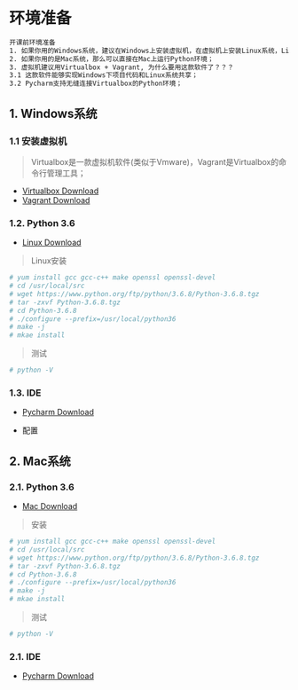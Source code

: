 # 环境准备

```bash
开课前环境准备
1. 如果你用的Windows系统，建议在Windows上安装虚拟机，在虚拟机上安装Linux系统，Linux系统上运行Python环境；
2. 如果你用的是Mac系统，那么可以直接在Mac上运行Python环境；
3. 虚拟机建议用Virtualbox + Vagrant, 为什么要用这款软件了？？？ 
3.1 这款软件能够实现Windows下项目代码和Linux系统共享；
3.2 Pycharm支持无缝连接Virtualbox的Python环境；
```

## 1. Windows系统


### 1.1 安装虚拟机

> Virtualbox是一款虚拟机软件(类似于Vmware)，Vagrant是Virtualbox的命令行管理工具；

- [Virtualbox Download](https://download.virtualbox.org/virtualbox/5.2.26/VirtualBox-5.2.26-128414-Win.exe)
- [Vagrant Download](https://releases.hashicorp.com/vagrant/2.2.4/vagrant_2.2.4_x86_64.msi)

### 1.2. Python 3.6
- [Linux Download](https://www.python.org/ftp/python/3.6.8/Python-3.6.8.tgz)


> Linux安装
```bash
# yum install gcc gcc-c++ make openssl openssl-devel
# cd /usr/local/src
# wget https://www.python.org/ftp/python/3.6.8/Python-3.6.8.tgz
# tar -zxvf Python-3.6.8.tgz
# cd Python-3.6.8
# ./configure --prefix=/usr/local/python36
# make -j
# mkae install
```

> 测试
```bash
# python -V
```

### 1.3. IDE

- [Pycharm Download](https://www.jetbrains.com/pycharm/download/download-thanks.html?platform=windows)

- 配置




## 2. Mac系统



### 2.1. Python 3.6
- [Mac Download](https://www.python.org/ftp/python/3.6.8/Python-3.6.8.tgz)


> 安装
```bash
# yum install gcc gcc-c++ make openssl openssl-devel
# cd /usr/local/src
# wget https://www.python.org/ftp/python/3.6.8/Python-3.6.8.tgz
# tar -zxvf Python-3.6.8.tgz
# cd Python-3.6.8
# ./configure --prefix=/usr/local/python36
# make -j
# mkae install
```

> 测试
```bash
# python -V
```


### 2.1. IDE

- [Pycharm Download](https://www.jetbrains.com/pycharm/download/download-thanks.html?platform=mac)
